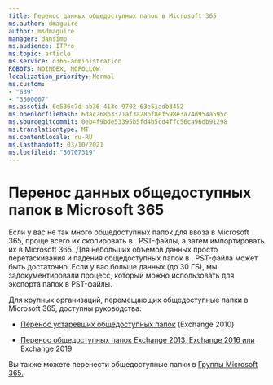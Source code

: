 ```yaml
---
title: Перенос данных общедоступных папок в Microsoft 365
ms.author: dmaguire
author: msdmaguire
manager: dansimp
ms.audience: ITPro
ms.topic: article
ms.service: o365-administration
ROBOTS: NOINDEX, NOFOLLOW
localization_priority: Normal
ms.custom:
- "639"
- "3500007"
ms.assetid: 6e536c7d-ab36-413e-9702-63e51adb3452
ms.openlocfilehash: 6dac268b3371af3a28bf8ef598e3a74d954a595c
ms.sourcegitcommit: 0eb4f9bde53395b5fd4b5cd4ffc56ca96db91298
ms.translationtype: MT
ms.contentlocale: ru-RU
ms.lasthandoff: 03/10/2021
ms.locfileid: "50707319"
---
```

# <a name="migrate-public-folder-data-to-microsoft-365"></a>Перенос данных общедоступных папок в Microsoft 365

Если у вас не так много общедоступных папок для ввоза в Microsoft 365, проще всего их скопировать в . PST-файлы, а затем импортировать их в Microsoft 365. Для небольших объемов данных просто перетаскивания и падения общедоступных папок в . PST-файла может быть достаточно. Если у вас больше данных (до 30 [](https://technet.microsoft.com/library/dn874017%28v=exchg.150%29.aspx) ГБ), мы задокументировали процесс, который можно использовать для экспорта папок в PST-файлы.
  
Для крупных организаций, перемещающих общедоступные папки в Microsoft 365, доступны руководства:
  
- [Перенос устаревших общедоступных папок](https://docs.microsoft.com/exchange/collaboration-exo/public-folders/batch-migration-of-legacy-public-folders) (Exchange 2010)

- [Перенос общедоступных папок Exchange 2013, Exchange 2016 или Exchange 2019](https://docs.microsoft.com/Exchange/collaboration/public-folders/migrate-to-exchange-online)

Вы также можете перенести общедоступные папки в [Группы Microsoft 365.](https://docs.microsoft.com/exchange/collaboration-exo/public-folders/migrate-your-public-folders-to-microsoft-365-groups)
  